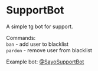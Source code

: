 <h1>SupportBot</h1>
A simple tg bot for support.

Commands:\
<code>ban</code> - add user to blacklist\
<code>pardon</code> - remove user from blacklist

Example bot: <a href="https://t.me/SayoSupportBot">@SayoSupportBot</a>
